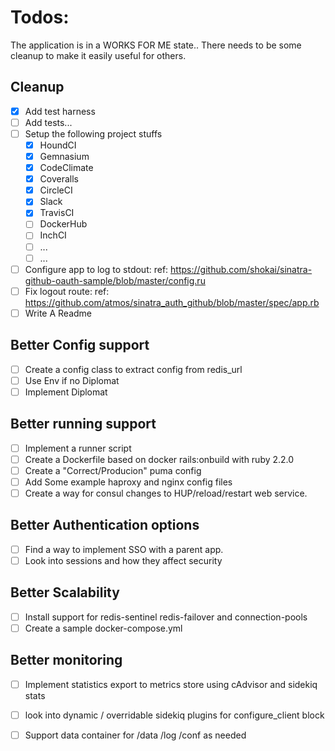 # Todos:

The application is in a WORKS FOR ME state.. There needs to be some cleanup
to make it easily useful for others.


## Cleanup
- [x] Add test harness
- [ ] Add tests...
- [ ] Setup the following project stuffs
    - [x] HoundCI
    - [x] Gemnasium
    - [x] CodeClimate
    - [x] Coveralls
    - [x] CircleCI
    - [x] Slack
    - [x] TravisCI
    - [ ] DockerHub
    - [ ] InchCI
    - [ ] ...
    - [ ] ...
- [ ] Configure app to log to stdout: ref: https://github.com/shokai/sinatra-github-oauth-sample/blob/master/config.ru
- [ ] Fix logout route: ref: https://github.com/atmos/sinatra_auth_github/blob/master/spec/app.rb
- [ ] Write A Readme

## Better Config support
- [ ] Create a config class to extract config from redis_url
- [ ] Use Env if no Diplomat
- [ ] Implement Diplomat

## Better running support
- [ ] Implement a runner script
- [ ] Create a Dockerfile based on docker rails:onbuild with ruby 2.2.0
- [ ] Create a "Correct/Producion" puma config
- [ ] Add Some example haproxy and nginx config files
- [ ] Create a way for consul changes to HUP/reload/restart web service.

## Better Authentication options
- [ ] Find a way to implement SSO with a parent app.
- [ ] Look into sessions and how they affect security

## Better Scalability
- [ ] Install support for redis-sentinel redis-failover and connection-pools
- [ ] Create a sample docker-compose.yml

## Better monitoring
- [ ] Implement statistics export to metrics store using cAdvisor and sidekiq stats
- [ ] look into dynamic / overridable sidekiq plugins for configure_client block
- [ ] Support data container for /data /log /conf as needed


